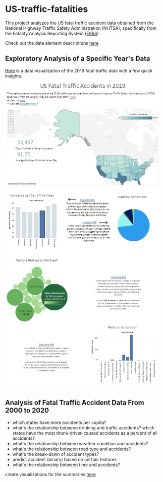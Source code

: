 # US-traffic-fatalities
This project analyzes the US fatal traffic accident data obtained from the National Highway Traffic Safety Administration (NHTSA), specifically from the Fatality Analysis Reporting System ([FARS](https://www.nhtsa.gov/file-downloads?p=nhtsa/downloads/FARS/))

Check out the data element descriptions [here](https://github.com/jessicasyau/US-traffic-fatalities/blob/db57961853729978feb385b5c7aed729ac4afa44/description_fields/0.%20Data_descriptions.md)

## Exploratory Analysis of a Specific Year's Data
[Here](https://public.tableau.com/views/USFatalTrafficAccidents/Dashboard1?:language=en-US&:display_count=n&:origin=viz_share_link) is a data visualization of the 2019 fatal traffic data with a few quick insights.
![Data visualization created in Tableau](tableau.jpg)

## Analysis of Fatal Traffic Accident Data From 2000 to 2020
- which states have more accidents per capita?
- what's the relationship between drinking and traffic accidents? which states have the most drunk-driver-caused accidents as a percent of all accidents?
- what's the relationship between weather condition and accidents?
- what's the relationship between road type and accidents?
- what's the break-down of accident types?
- predict accident (binary) based on certain features
- what's the relationship between time and accidents?

create visualizations for the summaries [here](https://www-fars.nhtsa.dot.gov/Main/index.aspx)

